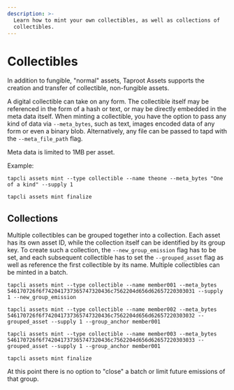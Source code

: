 ```yaml
---
description: >-
  Learn how to mint your own collectibles, as well as collections of
  collectibles.
---
```


# Collectibles

In addition to fungible, "normal" assets, Taproot Assets supports the creation and transfer of collectible, non-fungible assets.

A digital collectible can take on any form. The collectible itself may be referenced in the form of a hash or text, or may be directly embedded in the meta data itself. When minting a collectible, you have the option to pass any kind of data via `--meta_bytes`, such as text, images encoded data of any form or even a binary blob. Alternatively, any file can be passed to tapd with the `--meta_file_path` flag.

Meta data is limited to 1MB per asset.

Example:

`tapcli assets mint --type collectible --name theone --meta_bytes "One of a kind" --supply 1`

`tapcli assets mint finalize`

## Collections

Multiple collectibles can be grouped together into a collection. Each asset has its own asset ID, while the collection itself can be identified by its group key. To create such a collection, the `--new_group_emission` flag has to be set, and each subsequent collectible has to set the `--grouped_asset` flag as well as reference the first collectible by its name. Multiple collectibles can be minted in a batch.

`tapcli assets mint --type collectible --name member001 --meta_bytes 546170726f6f742041737365747320436c7562204d656d62657220303031 --supply 1 --new_group_emission`

`tapcli assets mint --type collectible --name member002 --meta_bytes 546170726f6f742041737365747320436c7562204d656d62657220303032 --grouped_asset --supply 1 --group_anchor member001`

`tapcli assets mint --type collectible --name member003 --meta_bytes 546170726f6f742041737365747320436c7562204d656d62657220303033 --grouped_asset --supply 1 --group_anchor member001`

`tapcli assets mint finalize`

At this point there is no option to "close" a batch or limit future emissions of that group.
